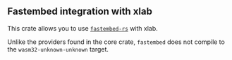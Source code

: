 ## Fastembed integration with xlab
This crate allows you to use [`fastembed-rs`](https://github.com/Anush008/fastembed-rs) with xlab.

Unlike the providers found in the core crate, `fastembed` does not compile to the `wasm32-unknown-unknown` target.
